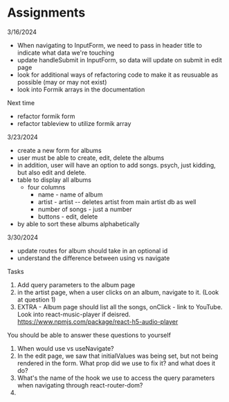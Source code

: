 # Assignments

3/16/2024

- When navigating to InputForm, we need to pass in header title to indicate what data we're touching
- update handleSubmit in InputForm, so data will update on submit in edit page
- look for additional ways of refactoring code to make it as reusuable as possible (may or may not exist)
- look into Formik arrays in the documentation

Next time
- refactor formik form
- refactor tableview to utilize formik array


3/23/2024
- create a new form for albums
- user must be able to create, edit, delete the albums
- in addition, user will have an option to add songs. psych, just kidding, but also edit and delete. 
- table to display all albums 
    - four columns
        - name - name of album
        - artist - artist -- deletes artist from main artist db as well
        - number of songs - just a number
        - buttons - edit, delete
- by able to sort these albums alphabetically

3/30/2024
- update routes for album should take in an optional id
- understand the difference between using <Links> vs navigate


Tasks 
1. Add query parameters to the album page
2. in the artist page, when a user clicks on an album, navigate to it. (Look at question 1)
3. EXTRA - Album page should list all the songs, onClick - link to YouTube. Look into react-music-player if deisred. 
https://www.npmjs.com/package/react-h5-audio-player

You should be able to answer these questions to yourself
1. When would use <Links> vs useNavigate?
2. In the edit page, we saw that initialValues was being set, but not being rendered in the form. What prop did we use
    to fix it? and what does it do?
3. What's the name of the hook we use to access the query parameters when navigating through react-router-dom?
4. 
